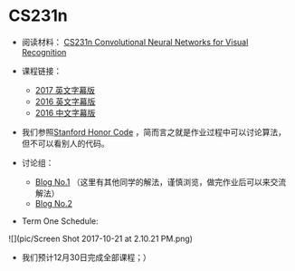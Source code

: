 # CS231n



- 阅读材料： [CS231n Convolutional Neural Networks for Visual Recognition](http://cs231n.github.io/)
- 课程链接：
  - [2017 英文字幕版](https://www.youtube.com/watch?v=6niqTuYFZLQ&list=PLe7764SJVnV10-Nr7e0sBlC9J0LRf4sQo)
  - [2016 英文字幕版](https://www.youtube.com/watch?v=NfnWJUyUJYU&list=PLkt2uSq6rBVctENoVBg1TpCC7OQi31AlC)
  - [2016 中文字幕版](https://study.163.com/course/introduction/1003223001.htm)
- 我们参照[Stanford Honor Code](https://communitystandards.stanford.edu/student-conduct-process/honor-code-and-fundamental-standard) ，简而言之就是作业过程中可以讨论算法，但不可以看别人的代码。


- 讨论组：
  - [Blog No.1](https://networkflow.net/forum/19-stanford-cs231n-convolutional-neural-networks-for-visual-recognition/) （这里有其他同学的解法，谨慎浏览，做完作业后可以来交流解法）
  - [Blog No.2](https://www.reddit.com/r/cs231n/)
- Term One Schedule:

![](pic/Screen Shot 2017-10-21 at 2.10.21 PM.png)

- 我们预计12月30日完成全部课程；）

